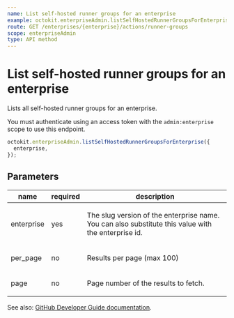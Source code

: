 ```yaml
---
name: List self-hosted runner groups for an enterprise
example: octokit.enterpriseAdmin.listSelfHostedRunnerGroupsForEnterprise({ enterprise })
route: GET /enterprises/{enterprise}/actions/runner-groups
scope: enterpriseAdmin
type: API method
---
```


# List self-hosted runner groups for an enterprise

Lists all self-hosted runner groups for an enterprise.

You must authenticate using an access token with the `admin:enterprise` scope to use this endpoint.

```js
octokit.enterpriseAdmin.listSelfHostedRunnerGroupsForEnterprise({
  enterprise,
});
```

## Parameters

<table>
  <thead>
    <tr>
      <th>name</th>
      <th>required</th>
      <th>description</th>
    </tr>
  </thead>
  <tbody>
    <tr><td>enterprise</td><td>yes</td><td>

The slug version of the enterprise name. You can also substitute this value with the enterprise id.

</td></tr>
<tr><td>per_page</td><td>no</td><td>

Results per page (max 100)

</td></tr>
<tr><td>page</td><td>no</td><td>

Page number of the results to fetch.

</td></tr>
  </tbody>
</table>

See also: [GitHub Developer Guide documentation](https://developer.github.com/v3/enterprise-admin/actions/#list-self-hosted-runner-groups-for-an-enterprise).
